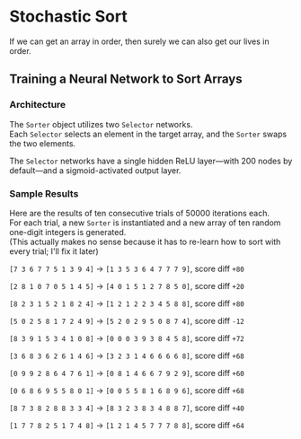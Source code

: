 # Stochastic Sort
If we can get an array in order, then surely we can also get our lives in order.

## Training a Neural Network to Sort Arrays

### Architecture
The `Sorter` object utilizes two `Selector` networks.  
Each `Selector` selects an element in the target array, and the `Sorter` swaps the two elements.

The `Selector` networks have a single hidden ReLU layer—with 200 nodes by default—and a sigmoid-activated output layer.

### Sample Results
Here are the results of ten consecutive trials of 50000 iterations each.  
For each trial, a new `Sorter` is instantiated and a new array of ten random one-digit integers is generated.  
(This actually makes no sense because it has to re-learn how to sort with every trial; I'll fix it later)

`[7 3 6 7 7 5 1 3 9 4]` -> `[1 3 5 3 6 4 7 7 7 9]`, score diff `+80`

`[2 8 1 0 7 0 5 1 4 5]` -> `[4 0 1 5 1 2 7 8 5 0]`, score diff `+20`

`[8 2 3 1 5 2 1 8 2 4]` -> `[1 2 1 2 2 3 4 5 8 8]`, score diff `+80`

`[5 0 2 5 8 1 7 2 4 9]` -> `[5 2 0 2 9 5 0 8 7 4]`, score diff `-12`

`[8 3 9 1 5 3 4 1 0 8]` -> `[0 0 0 3 9 3 8 4 5 8]`, score diff `+72`

`[3 6 8 3 6 2 6 1 4 6]` -> `[3 2 3 1 4 6 6 6 6 8]`, score diff `+68`

`[0 9 9 2 8 6 4 7 6 1]` -> `[0 8 1 4 6 6 7 9 2 9]`, score diff `+60`

`[0 6 8 6 9 5 5 8 0 1]` -> `[0 0 5 5 8 1 6 8 9 6]`, score diff `+68`

`[8 7 3 8 2 8 8 3 3 4]` -> `[8 3 2 3 8 3 4 8 8 7]`, score diff `+40`

`[1 7 7 8 2 5 1 7 4 8]` -> `[1 2 1 4 5 7 7 7 8 8]`, score diff `+64`

